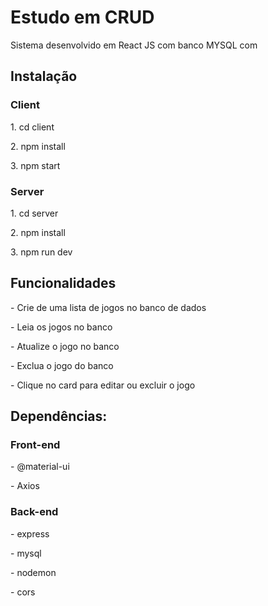 <h1>Estudo em CRUD</h1>
<p>Sistema desenvolvido em React JS com banco MYSQL com</p>

<h2>Instalação</h2>
<h3>Client</h3>
<p>1. cd client</p>
<p>2. npm install</p>
<p>3. npm start</p>

<h3>Server</h3>
<p>1. cd server</p>
<p>2. npm install</p>
<p>3. npm run dev</p>

<h2>Funcionalidades</h2>
<p>- Crie de uma lista de jogos no banco de dados</p>
<p>- Leia os jogos no banco</p>
<p>- Atualize o jogo no banco</p>
<p>- Exclua o jogo do banco</p>
<p>- Clique no card para editar ou excluir o jogo</p>

<h2>Dependências:</h2>
<h3>Front-end</h3>
<p>- @material-ui</p>
<p>- Axios</p>

<h3>Back-end</h3>
<p>- express</p>
<p>- mysql</p>
<p>- nodemon</p>
<p>- cors</p>
